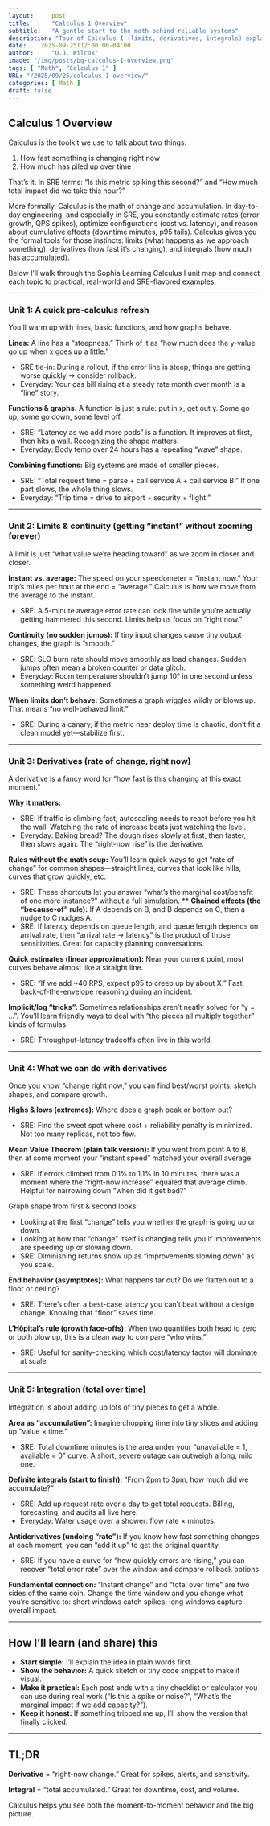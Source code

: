 ```yaml
---
layout:     post
title:      "Calculus 1 Overview"
subtitle:   "A gentle start to the math behind reliable systems"
description: "Tour of Calculus I (limits, derivatives, integrals) explained in everyday language. See how “rate of change” and “total over time” show up in real life and SRE work."
date:    2025-09-25T12:00:00-04:00
author:     "O.J. Wilcox"
image: "/img/posts/bg-calculus-1-overview.png"
tags: [ "Math", "Calculus 1" ]
URL: "/2025/09/25/calculus-1-overview/"
categories: [ Math ]
draft: false
---
```


## Calculus 1 Overview

Calculus is the toolkit we use to talk about two things:

1. How fast something is changing right now
2. How much has piled up over time

That’s it. In SRE terms: “Is this metric spiking this second?” and “How much total impact did we take this hour?”

More formally, Calculus is the math of change and accumulation. In day-to-day engineering, and especially in SRE, you constantly estimate rates (error growth, QPS spikes), optimize configurations (cost vs. latency), and reason about cumulative effects (downtime minutes, p95 tails). Calculus gives you the formal tools for those instincts: limits (what happens as we approach something), derivatives (how fast it’s changing), and integrals (how much has accumulated).

Below I’ll walk through the Sophia Learning Calculus I unit map and connect each topic to practical, real-world and SRE-flavored examples.

---

### Unit 1: A quick pre-calculus refresh

You’ll warm up with lines, basic functions, and how graphs behave.

**Lines:** A line has a “steepness.” Think of it as “how much does the y-value go up when x goes up a little.”
* SRE tie-in: During a rollout, if the error line is steep, things are getting worse quickly → consider rollback.
* Everyday: Your gas bill rising at a steady rate month over month is a “line” story.

**Functions & graphs:** A function is just a rule: put in x, get out y. Some go up, some go down, some level off.
* SRE: “Latency as we add more pods” is a function. It improves at first, then hits a wall. Recognizing the shape matters.
* Everyday: Body temp over 24 hours has a repeating “wave” shape.

**Combining functions:** Big systems are made of smaller pieces.
* SRE: “Total request time = parse + call service A + call service B.” If one part slows, the whole thing slows.
* Everyday: “Trip time = drive to airport + security + flight.”

---

### Unit 2: Limits & continuity (getting “instant” without zooming forever)

A limit is just “what value we’re heading toward” as we zoom in closer and closer.

**Instant vs. average:** The speed on your speedometer = “instant now.” Your trip’s miles per hour at the end = “average.” Calculus is how we move from the average to the instant.
* SRE: A 5-minute average error rate can look fine while you’re actually getting hammered this second. Limits help us focus on “right now.”

**Continuity (no sudden jumps):** If tiny input changes cause tiny output changes, the graph is “smooth.”
* SRE: SLO burn rate should move smoothly as load changes. Sudden jumps often mean a broken counter or data glitch.
* Everyday: Room temperature shouldn’t jump 10° in one second unless something weird happened.

**When limits don’t behave:** Sometimes a graph wiggles wildly or blows up. That means “no well-behaved limit.”
* SRE: During a canary, if the metric near deploy time is chaotic, don’t fit a clean model yet—stabilize first.

---

### Unit 3: Derivatives (rate of change, right now)

A derivative is a fancy word for “how fast is this changing at this exact moment.”

**Why it matters:**
* SRE: If traffic is climbing fast, autoscaling needs to react before you hit the wall. Watching the rate of increase beats just watching the level.
* Everyday: Baking bread? The dough rises slowly at first, then faster, then slows again. The “right-now rise” is the derivative.

**Rules without the math soup:** You’ll learn quick ways to get “rate of change” for common shapes—straight lines, curves that look like hills, curves that grow quickly, etc.

* SRE: These shortcuts let you answer “what’s the marginal cost/benefit of one more instance?” without a full simulation.
**
**Chained effects (the “because-of” rule):** If A depends on B, and B depends on C, then a nudge to C nudges A.
* SRE: If latency depends on queue length, and queue length depends on arrival rate, then “arrival rate → latency” is the product of those sensitivities. Great for capacity planning conversations.

**Quick estimates (linear approximation):** Near your current point, most curves behave almost like a straight line.
* SRE: “If we add ~40 RPS, expect p95 to creep up by about X.” Fast, back-of-the-envelope reasoning during an incident.

**Implicit/log “tricks”:** Sometimes relationships aren’t neatly solved for “y = …”. You’ll learn friendly ways to deal with “the pieces all multiply together” kinds of formulas.
* SRE: Throughput-latency tradeoffs often live in this world.

---

### Unit 4: What we can do with derivatives

Once you know “change right now,” you can find best/worst points, sketch shapes, and compare growth.

**Highs & lows (extremes):** Where does a graph peak or bottom out?
* SRE: Find the sweet spot where cost + reliability penalty is minimized. Not too many replicas, not too few.

**Mean Value Theorem (plain talk version):** If you went from point A to B, then at some moment your “instant speed” matched your overall average.
* SRE: If errors climbed from 0.1% to 1.1% in 10 minutes, there was a moment where the “right-now increase” equaled that average climb. Helpful for narrowing down “when did it get bad?”

Graph shape from first & second looks:
* Looking at the first “change” tells you whether the graph is going up or down.
* Looking at how that “change” itself is changing tells you if improvements are speeding up or slowing down.
* SRE: Diminishing returns show up as “improvements slowing down” as you scale.

**End behavior (asymptotes):** What happens far out? Do we flatten out to a floor or ceiling?
* SRE: There’s often a best-case latency you can’t beat without a design change. Knowing that “floor” saves time.

**L’Hôpital’s rule (growth face-offs):** When two quantities both head to zero or both blow up, this is a clean way to compare “who wins.”
* SRE: Useful for sanity-checking which cost/latency factor will dominate at scale.

---

### Unit 5: Integration (total over time)

Integration is about adding up lots of tiny pieces to get a whole.

**Area as “accumulation”:** Imagine chopping time into tiny slices and adding up “value × time.”
* SRE: Total downtime minutes is the area under your “unavailable = 1, available = 0” curve. A short, severe outage can outweigh a long, mild one.

**Definite integrals (start to finish):** “From 2pm to 3pm, how much did we accumulate?”
* SRE: Add up request rate over a day to get total requests. Billing, forecasting, and audits all live here.
* Everyday: Water usage over a shower: flow rate × minutes.

**Antiderivatives (undoing “rate”):** If you know how fast something changes at each moment, you can “add it up” to get the original quantity.
* SRE: If you have a curve for “how quickly errors are rising,” you can recover “total error rate” over the window and compare rollback options.

**Fundamental connection:** “Instant change” and “total over time” are two sides of the same coin. Change the time window and you change what you’re sensitive to: short windows catch spikes; long windows capture overall impact.

---

## How I’ll learn (and share) this

* **Start simple:** I’ll explain the idea in plain words first.
* **Show the behavior:** A quick sketch or tiny code snippet to make it visual.
* **Make it practical:** Each post ends with a tiny checklist or calculator you can use during real work (“Is this a spike or noise?”, “What’s the marginal impact if we add capacity?”).
* **Keep it honest:** If something tripped me up, I’ll show the version that finally clicked.

---

## TL;DR

**Derivative** = “right-now change.” Great for spikes, alerts, and sensitivity.

**Integral** = “total accumulated.” Great for downtime, cost, and volume.

Calculus helps you see both the moment-to-moment behavior and the big picture.